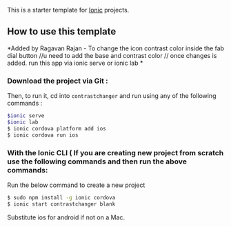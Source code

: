 This is a starter template for [Ionic](http://ionicframework.com/docs/) projects.

## How to use this template

*Added by Ragavan Rajan - To change the icon contrast color inside the fab dial button
//u need to add the base and contrast color
// once changes is added. run this app via ionic serve or ionic lab *
### Download the project via Git :
Then, to run it, cd into `contrastchanger` and run using any of the following commands : 

```bash
$ionic serve 
$ionic lab 
$ ionic cordova platform add ios
$ ionic cordova run ios
```

### With the Ionic CLI ( If you are creating new project from scratch use the following commands and then run the above commands:

Run the below command to create a new project

```bash
$ sudo npm install -g ionic cordova
$ ionic start contrastchanger blank
```



Substitute ios for android if not on a Mac.

